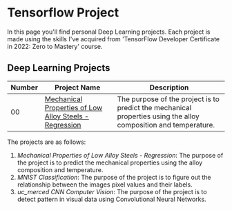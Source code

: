 # Tensorflow Project

In this page you'll find personal Deep Learning projects.
Each project is made using the skills I've acquired from 'TensorFlow Developer Certificate in 2022: Zero to Mastery' course.

## Deep Learning Projects

| Number | Project Name | Description |
| ----- |  ----- |  ----- |
| 00 | [Mechanical Properties of Low Alloy Steels - Regression](https://github.com/EladAriel/Tensorflow/blob/main/Mechanical_Properties_of_Low_Alloy_Steels_Regression.ipynb) | The purpose of the project is to predict the mechanical properties using the alloy composition and temperature. |

The projects are as follows:
1. *Mechanical Properties of Low Alloy Steels - Regression*: The purpose of the project is to predict the mechanical properties using the alloy composition and temperature.
2. *MNIST Classification*: The purpose of the project is to figure out the relationship between the images pixel values and their labels.
3. *uc_merced CNN Computer Vision*: The purpose of the project is to detect pattern in visual data using Convolutional Neural Networks.
